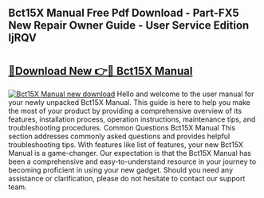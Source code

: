 ## Bct15X Manual Free Pdf Download - Part-FX5 New Repair Owner Guide - User Service Edition ljRQV

# <h2><a href="http://bc42220.oget.top/?id=Bct15X+Manual">🔗Download New 👉🔴 Bct15X Manual</a></h2>

[![Bct15X Manual new download](https://i.imgur.com/5g1atiW.png)](http://bc42220.oget.top/?id=Bct15X+Manual)
Hello and welcome to the user manual for your newly unpacked Bct15X Manual. This guide is here to help you make the most of your product by providing a comprehensive overview of its features, installation process, operation instructions, maintenance tips, and troubleshooting procedures. Common Questions Bct15X Manual This section addresses commonly asked questions and provides helpful troubleshooting tips. With features like list of features, your new Bct15X Manual is a game-changer. Our expectation is that the Bct15X Manual has been a comprehensive and easy-to-understand resource in your journey to becoming proficient in using your new gadget. Should you need any assistance or clarification, please do not hesitate to contact our support team.
